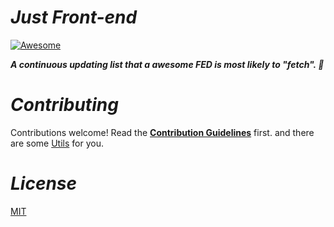 # _Just Front-end_

[![Awesome](https://cdn.rawgit.com/sindresorhus/awesome/d7305f38d29fed78fa85652e3a63e154dd8e8829/media/badge.svg)](https://github.com/ulivz/awesome-front-end)

_**A continuous updating list that a awesome FED is most likely to "fetch". 🍻**_

# _Contributing_

Contributions welcome! Read the [**Contribution Guidelines**](.github/CONTRIBUTING.md) first. and there are some [Utils](.github/UTILS.md) for you.

# _License_

[MIT](https://github.com/ulivz/just-front-end/blob/master/LICENSE)
